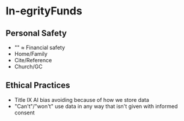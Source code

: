 # In-egrityFunds

## Personal Safety

   - "" $\approx$ Financial safety
   - Home/Family
   - Cite/Reference
   - Church/GC

## Ethical Practices

   - Title IX AI bias avoiding because of how we store data
   - "Can't"/"won't" use data in any way that isn't given with informed consent
